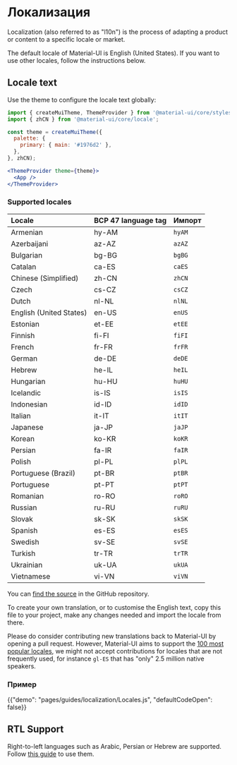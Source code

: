# Локализация

<p class="description">Localization (also referred to as "l10n") is the process of adapting a product or content to a specific locale or market.</p>

The default locale of Material-UI is English (United States). If you want to use other locales, follow the instructions below.

## Locale text

Use the theme to configure the locale text globally:

```jsx
import { createMuiTheme, ThemeProvider } from '@material-ui/core/styles';
import { zhCN } from '@material-ui/core/locale';

const theme = createMuiTheme({
  palette: {
    primary: { main: '#1976d2' },
  },
}, zhCN);

<ThemeProvider theme={theme}>
  <App />
</ThemeProvider>
```

### Supported locales

| Locale                  | BCP 47 language tag | Импорт |
|:----------------------- |:------------------- |:------ |
| Armenian                | hy-AM               | `hyAM` |
| Azerbaijani             | az-AZ               | `azAZ` |
| Bulgarian               | bg-BG               | `bgBG` |
| Catalan                 | ca-ES               | `caES` |
| Chinese (Simplified)    | zh-CN               | `zhCN` |
| Czech                   | cs-CZ               | `csCZ` |
| Dutch                   | nl-NL               | `nlNL` |
| English (United States) | en-US               | `enUS` |
| Estonian                | et-EE               | `etEE` |
| Finnish                 | fi-FI               | `fiFI` |
| French                  | fr-FR               | `frFR` |
| German                  | de-DE               | `deDE` |
| Hebrew                  | he-IL               | `heIL` |
| Hungarian               | hu-HU               | `huHU` |
| Icelandic               | is-IS               | `isIS` |
| Indonesian              | id-ID               | `idID` |
| Italian                 | it-IT               | `itIT` |
| Japanese                | ja-JP               | `jaJP` |
| Korean                  | ko-KR               | `koKR` |
| Persian                 | fa-IR               | `faIR` |
| Polish                  | pl-PL               | `plPL` |
| Portuguese (Brazil)     | pt-BR               | `ptBR` |
| Portuguese              | pt-PT               | `ptPT` |
| Romanian                | ro-RO               | `roRO` |
| Russian                 | ru-RU               | `ruRU` |
| Slovak                  | sk-SK               | `skSK` |
| Spanish                 | es-ES               | `esES` |
| Swedish                 | sv-SE               | `svSE` |
| Turkish                 | tr-TR               | `trTR` |
| Ukrainian               | uk-UA               | `ukUA` |
| Vietnamese              | vi-VN               | `viVN` |

You can [find the source](https://github.com/mui-org/material-ui/blob/master/packages/material-ui/src/locale/index.ts) in the GitHub repository.

To create your own translation, or to customise the English text, copy this file to your project, make any changes needed and import the locale from there.

Please do consider contributing new translations back to Material-UI by opening a pull request. However, Material-UI aims to support the [100 most popular locales](https://en.wikipedia.org/wiki/List_of_languages_by_number_of_native_speakers), we might not accept contributions for locales that are not frequently used, for instance `gl-ES` that has "only" 2.5 million native speakers.

### Пример

{{"demo": "pages/guides/localization/Locales.js", "defaultCodeOpen": false}}

## RTL Support

Right-to-left languages such as Arabic, Persian or Hebrew are supported. Follow [this guide](/guides/right-to-left/) to use them.
